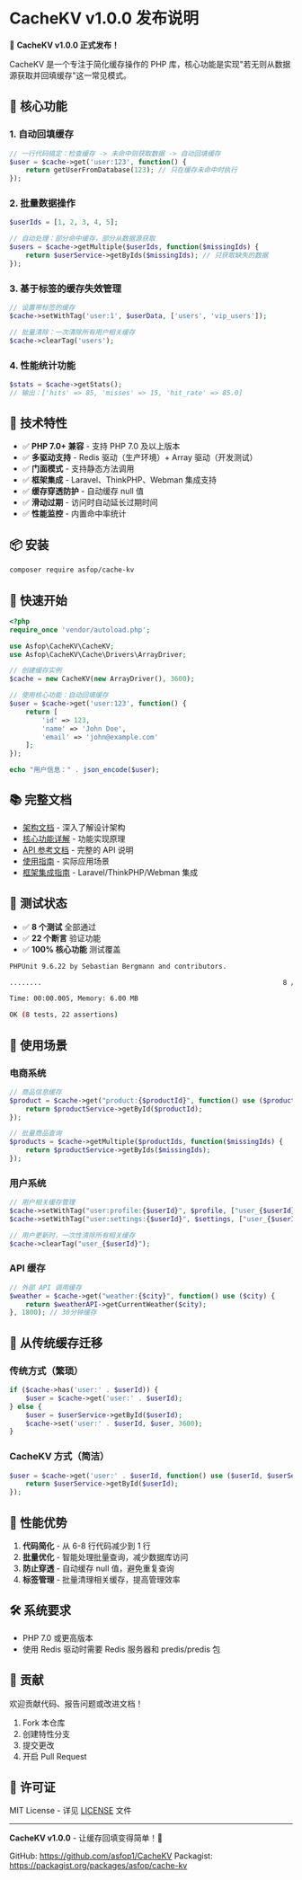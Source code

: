 # CacheKV v1.0.0 发布说明

🎉 **CacheKV v1.0.0 正式发布！**

CacheKV 是一个专注于简化缓存操作的 PHP 库，核心功能是实现"若无则从数据源获取并回填缓存"这一常见模式。

## 🚀 核心功能

### 1. 自动回填缓存
```php
// 一行代码搞定：检查缓存 -> 未命中则获取数据 -> 自动回填缓存
$user = $cache->get('user:123', function() {
    return getUserFromDatabase(123); // 只在缓存未命中时执行
});
```

### 2. 批量数据操作
```php
$userIds = [1, 2, 3, 4, 5];

// 自动处理：部分命中缓存，部分从数据源获取
$users = $cache->getMultiple($userIds, function($missingIds) {
    return $userService->getByIds($missingIds); // 只获取缺失的数据
});
```

### 3. 基于标签的缓存失效管理
```php
// 设置带标签的缓存
$cache->setWithTag('user:1', $userData, ['users', 'vip_users']);

// 批量清除：一次清除所有用户相关缓存
$cache->clearTag('users');
```

### 4. 性能统计功能
```php
$stats = $cache->getStats();
// 输出：['hits' => 85, 'misses' => 15, 'hit_rate' => 85.0]
```

## 🔧 技术特性

- ✅ **PHP 7.0+ 兼容** - 支持 PHP 7.0 及以上版本
- ✅ **多驱动支持** - Redis 驱动（生产环境）+ Array 驱动（开发测试）
- ✅ **门面模式** - 支持静态方法调用
- ✅ **框架集成** - Laravel、ThinkPHP、Webman 集成支持
- ✅ **缓存穿透防护** - 自动缓存 null 值
- ✅ **滑动过期** - 访问时自动延长过期时间
- ✅ **性能监控** - 内置命中率统计

## 📦 安装

```bash
composer require asfop/cache-kv
```

## 🎯 快速开始

```php
<?php
require_once 'vendor/autoload.php';

use Asfop\CacheKV\CacheKV;
use Asfop\CacheKV\Cache\Drivers\ArrayDriver;

// 创建缓存实例
$cache = new CacheKV(new ArrayDriver(), 3600);

// 使用核心功能：自动回填缓存
$user = $cache->get('user:123', function() {
    return [
        'id' => 123,
        'name' => 'John Doe',
        'email' => 'john@example.com'
    ];
});

echo "用户信息：" . json_encode($user);
```

## 📚 完整文档

- [架构文档](docs/architecture.md) - 深入了解设计架构
- [核心功能详解](docs/core-features.md) - 功能实现原理
- [API 参考文档](docs/api-reference.md) - 完整的 API 说明
- [使用指南](docs/usage-guide.md) - 实际应用场景
- [框架集成指南](docs/) - Laravel/ThinkPHP/Webman 集成

## 🧪 测试状态

- ✅ **8 个测试** 全部通过
- ✅ **22 个断言** 验证功能
- ✅ **100% 核心功能** 测试覆盖

```bash
PHPUnit 9.6.22 by Sebastian Bergmann and contributors.

........                                                            8 / 8 (100%)

Time: 00:00.005, Memory: 6.00 MB

OK (8 tests, 22 assertions)
```

## 🎨 使用场景

### 电商系统
```php
// 商品信息缓存
$product = $cache->get("product:{$productId}", function() use ($productId) {
    return $productService->getById($productId);
});

// 批量商品查询
$products = $cache->getMultiple($productIds, function($missingIds) {
    return $productService->getByIds($missingIds);
});
```

### 用户系统
```php
// 用户相关缓存管理
$cache->setWithTag("user:profile:{$userId}", $profile, ["user_{$userId}"]);
$cache->setWithTag("user:settings:{$userId}", $settings, ["user_{$userId}"]);

// 用户更新时，一次性清除所有相关缓存
$cache->clearTag("user_{$userId}");
```

### API 缓存
```php
// 外部 API 调用缓存
$weather = $cache->get("weather:{$city}", function() use ($city) {
    return $weatherAPI->getCurrentWeather($city);
}, 1800); // 30分钟缓存
```

## 🔄 从传统缓存迁移

### 传统方式（繁琐）
```php
if ($cache->has('user:' . $userId)) {
    $user = $cache->get('user:' . $userId);
} else {
    $user = $userService->getById($userId);
    $cache->set('user:' . $userId, $user, 3600);
}
```

### CacheKV 方式（简洁）
```php
$user = $cache->get('user:' . $userId, function() use ($userId, $userService) {
    return $userService->getById($userId);
});
```

## 🚀 性能优势

1. **代码简化** - 从 6-8 行代码减少到 1 行
2. **批量优化** - 智能处理批量查询，减少数据库访问
3. **防止穿透** - 自动缓存 null 值，避免重复查询
4. **标签管理** - 批量清理相关缓存，提高管理效率

## 🛠️ 系统要求

- PHP 7.0 或更高版本
- 使用 Redis 驱动时需要 Redis 服务器和 predis/predis 包

## 🤝 贡献

欢迎贡献代码、报告问题或改进文档！

1. Fork 本仓库
2. 创建特性分支
3. 提交更改
4. 开启 Pull Request

## 📄 许可证

MIT License - 详见 [LICENSE](LICENSE) 文件

---

**CacheKV v1.0.0** - 让缓存回填变得简单！🚀

GitHub: https://github.com/asfop1/CacheKV
Packagist: https://packagist.org/packages/asfop/cache-kv
